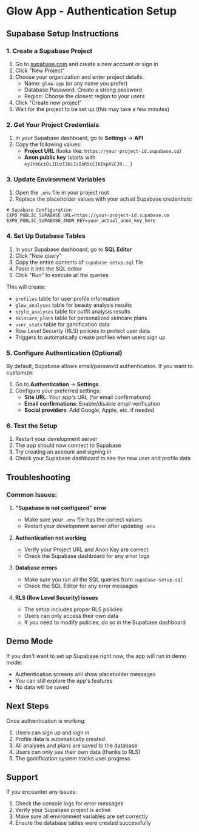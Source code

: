# Glow App - Authentication Setup

## Supabase Setup Instructions

### 1. Create a Supabase Project

1. Go to [supabase.com](https://supabase.com) and create a new account or sign in
2. Click "New Project"
3. Choose your organization and enter project details:
   - Name: `glow-app` (or any name you prefer)
   - Database Password: Create a strong password
   - Region: Choose the closest region to your users
4. Click "Create new project"
5. Wait for the project to be set up (this may take a few minutes)

### 2. Get Your Project Credentials

1. In your Supabase dashboard, go to **Settings** → **API**
2. Copy the following values:
   - **Project URL** (looks like: `https://your-project-id.supabase.co`)
   - **Anon public key** (starts with `eyJhbGciOiJIUzI1NiIsInR5cCI6IkpXVCJ9...`)

### 3. Update Environment Variables

1. Open the `.env` file in your project root
2. Replace the placeholder values with your actual Supabase credentials:

```env
# Supabase Configuration
EXPO_PUBLIC_SUPABASE_URL=https://your-project-id.supabase.co
EXPO_PUBLIC_SUPABASE_ANON_KEY=your_actual_anon_key_here
```

### 4. Set Up Database Tables

1. In your Supabase dashboard, go to **SQL Editor**
2. Click "New query"
3. Copy the entire contents of `supabase-setup.sql` file
4. Paste it into the SQL editor
5. Click "Run" to execute all the queries

This will create:
- `profiles` table for user profile information
- `glow_analyses` table for beauty analysis results
- `style_analyses` table for outfit analysis results
- `skincare_plans` table for personalized skincare plans
- `user_stats` table for gamification data
- Row Level Security (RLS) policies to protect user data
- Triggers to automatically create profiles when users sign up

### 5. Configure Authentication (Optional)

By default, Supabase allows email/password authentication. If you want to customize:

1. Go to **Authentication** → **Settings**
2. Configure your preferred settings:
   - **Site URL**: Your app's URL (for email confirmations)
   - **Email confirmations**: Enable/disable email verification
   - **Social providers**: Add Google, Apple, etc. if needed

### 6. Test the Setup

1. Restart your development server
2. The app should now connect to Supabase
3. Try creating an account and signing in
4. Check your Supabase dashboard to see the new user and profile data

## Troubleshooting

### Common Issues:

1. **"Supabase is not configured" error**
   - Make sure your `.env` file has the correct values
   - Restart your development server after updating `.env`

2. **Authentication not working**
   - Verify your Project URL and Anon Key are correct
   - Check the Supabase dashboard for any error logs

3. **Database errors**
   - Make sure you ran all the SQL queries from `supabase-setup.sql`
   - Check the SQL Editor for any error messages

4. **RLS (Row Level Security) issues**
   - The setup includes proper RLS policies
   - Users can only access their own data
   - If you need to modify policies, do so in the Supabase dashboard

## Demo Mode

If you don't want to set up Supabase right now, the app will run in demo mode:
- Authentication screens will show placeholder messages
- You can still explore the app's features
- No data will be saved

## Next Steps

Once authentication is working:
1. Users can sign up and sign in
2. Profile data is automatically created
3. All analyses and plans are saved to the database
4. Users can only see their own data (thanks to RLS)
5. The gamification system tracks user progress

## Support

If you encounter any issues:
1. Check the console logs for error messages
2. Verify your Supabase project is active
3. Make sure all environment variables are set correctly
4. Ensure the database tables were created successfully